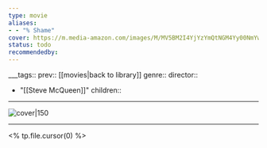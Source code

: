 ```yaml
---
type: movie
aliases:
- - "% Shame"
cover: https://m.media-amazon.com/images/M/MV5BM2I4YjYzYmQtNGM4Yy00NmYwLWEzYjUtMDBmNjYzZmViZWE3XkEyXkFqcGc@._V1_SX300.jpg
status: todo
recommendedby:
---
```

___tags:: prev:: [[movies|back to library]]
genre::
director:: 
  - "[[Steve McQueen]]"
children::
___
![cover|150](https://m.media-amazon.com/images/M/MV5BM2I4YjYzYmQtNGM4Yy00NmYwLWEzYjUtMDBmNjYzZmViZWE3XkEyXkFqcGc@._V1_SX300.jpg)
___
<% tp.file.cursor(0) %>
